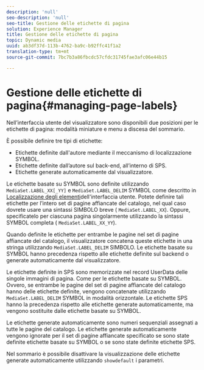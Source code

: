 ```yaml
---
description: 'null'
seo-description: 'null'
seo-title: Gestione delle etichette di pagina
solution: Experience Manager
title: Gestione delle etichette di pagina
topic: Dynamic media
uuid: ab3df37d-113b-4762-ba9c-b92ffc41f1a2
translation-type: tm+mt
source-git-commit: 7bc7b3a86fbcdc57cfdc31745fae3afc06e44b15

---
```



# Gestione delle etichette di pagina{#managing-page-labels}

Nell’interfaccia utente del visualizzatore sono disponibili due posizioni per le etichette di pagina: modalità miniature e menu a discesa del sommario.

È possibile definire tre tipi di etichette:

* Etichette definite dall&#39;autore mediante il meccanismo di localizzazione SYMBOL.
* Etichette definite dall’autore sul back-end, all’interno di SPS.
* Etichette generate automaticamente dal visualizzatore.

Le etichette basate su SYMBOL sono definite utilizzando `MediaSet.LABEL_XX[_YY]` e `MediaSet.LABEL_DELIM` SYMBOL come descritto in [Localizzazione degli elementi](../../c-html5-s7-aem-asset-viewers/c-html5-20-ecatalog-viewer-about/c-html5-20-ecatalog-viewer-localization.md#concept-cbfc39344c494eb7b9f6a272cff0cc74)dell&#39;interfaccia utente. Potete definire tali etichette per l’intero set di pagine affiancate del catalogo, nel qual caso dovrete usare una sintassi SIMBOLO breve ( `MediaSet.LABEL_XX`). Oppure, specificatelo per ciascuna pagina singolarmente utilizzando la sintassi SYMBOL completa ( `MediaSet.LABEL_XX_YY`).

Quando definite le etichette per entrambe le pagine nel set di pagine affiancate del catalogo, il visualizzatore concatena queste etichette in una stringa utilizzando `MediaSet.LABEL_DELIM` SIMBOLO. Le etichette basate su SYMBOL hanno precedenza rispetto alle etichette definite sul backend o generate automaticamente dal visualizzatore.

Le etichette definite in SPS sono memorizzate nel record UserData delle singole immagini di pagina. Come per le etichette basate su SYMBOL. Ovvero, se entrambe le pagine del set di pagine affiancate del catalogo hanno delle etichette definite, vengono concatenate utilizzando `MediaSet.LABEL_DELIM` SYMBOL in modalità orizzontale. Le etichette SPS hanno la precedenza rispetto alle etichette generate automaticamente, ma vengono sostituite dalle etichette basate su SYMBOL.

Le etichette generate automaticamente sono numeri sequenziali assegnati a tutte le pagine del catalogo. Le etichette generate automaticamente vengono ignorate per il set di pagine affiancate specificato se sono state definite etichette basate su SYMBOL o se sono state definite etichette SPS.

Nel sommario è possibile disattivare la visualizzazione delle etichette generate automaticamente utilizzando `showdefault` i parametri.

